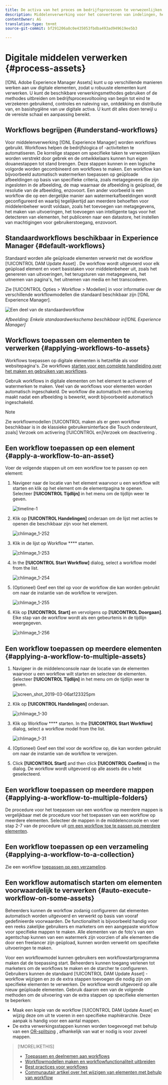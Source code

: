 ```yaml
---
title: De activa van het proces om bedrijfsprocessen te verwezenlijken, controles te doen, naleving te bereiken, en basishygiëne te handhaven
description: Middelenverwerking voor het converteren van indelingen, het maken van uitvoeringen, het beheren van elementen, het valideren van elementen en het uitvoeren van workflows.
contentOwner: AG
translation-type: tm+mt
source-git-commit: bf291206a8c0e435053fbdba493ad949619ee5b3

---
```



# Digitale middelen verwerken {#process-assets}

[!DNL Adobe Experience Manager Assets] kunt u op verschillende manieren werken aan uw digitale elementen, zodat u robuuste elementen kunt verwerken. U kunt de beschikbare verwerkingsmethodes gebruiken of de methodes uitbreiden om bedrijfsprocesvoltooiing van begin tot eind te verzekeren gebruikend, controles en naleving van, ontdekking en distributie van, en basishygiëne van uw digitale activa. U kunt dit alles doen terwijl u de vereiste schaal en aanpassing bereikt.

## Workflows begrijpen {#understand-workflows}

Voor middelenverwerking [!DNL Experience Manager] worden workflows gebruikt. Workflows helpen de bedrijfslogica of -activiteiten te automatiseren. De korrelige stappen om specifieke taken te verwezenlijken worden verstrekt door gebrek en de ontwikkelaars kunnen hun eigen douanestappen tot stand brengen. Deze stappen kunnen in een logische volgorde worden gecombineerd om workflows te maken. Een workflow kan bijvoorbeeld automatisch watermerken toepassen op geüploade afbeeldingen op basis van specifieke criteria, zoals metagegevens die zijn ingesloten in de afbeelding, de map waarnaar de afbeelding is geüpload, de resolutie van de afbeelding, enzovoort. Een ander voorbeeld is een workflow die op een dergelijke manier aan watermerkafbeeldingen wordt geconfigureerd en waarbij tegelijkertijd aan meerdere behoeften voor middelenbeheer wordt voldaan, zoals het toevoegen van metagegevens, het maken van uitvoeringen, het toevoegen van intelligente tags voor het detecteren van elementen, het publiceren naar een datastore, het instellen van machtigingen voor gebruikerstoegang, enzovoort.

## Standaardworkflows beschikbaar in Experience Manager {#default-workflows}

Standaard worden alle geüploade elementen verwerkt met de workflow [!UICONTROL DAM Update Asset] . De workflow wordt uitgevoerd voor elk geüpload element en voert basistaken voor middelenbeheer uit, zoals het genereren van uitvoeringen, het terugsturen van metagegevens, het uitnemen van pagina&#39;s, het uitnemen van media en het transcoderen.

Zie [!UICONTROL Opties > Workflow > Modellen] in voor informatie over de verschillende workflowmodellen die standaard beschikbaar zijn [!DNL Experience Manager].

![Een deel van de standaardworkflow](assets/aem-default-workflows.png)

*Afbeelding: Enkele standaardwerkschema beschikbaar in[!DNL Experience Manager]*

## Workflows toepassen om elementen te verwerken {#applying-workflows-to-assets}

Workflows toepassen op digitale elementen is hetzelfde als voor websitepagina&#39;s. Zie workflows [starten voor een complete handleiding over het maken en gebruiken van workflows](/help/sites-authoring/workflows-participating.md).

Gebruik workflows in digitale elementen om het element te activeren of watermerken te maken. Veel van de workflows voor elementen worden automatisch ingeschakeld. De workflow die automatisch een uitvoering maakt nadat een afbeelding is bewerkt, wordt bijvoorbeeld automatisch ingeschakeld.

>[!NOTE]
>
>Zie workflowmodellen [!UICONTROL maken als er geen workflow beschikbaar is in de klassieke gebruikersinterface die Touch ondersteunt, zoals] Verzoek om activering [!UICONTROL en]Verzoek om deactivering [](/help/sites-developing/workflows-models.md#classic2touchui).

## Een workflow toepassen op een element {#apply-a-workflow-to-an-asset}

Voer de volgende stappen uit om een workflow toe te passen op een element:

1. Navigeer naar de locatie van het element waarvoor u een workflow wilt starten en klik op het element om de elementpagina te openen. Selecteer **[!UICONTROL Tijdlijn]** in het menu om de tijdlijn weer te geven.

   ![timeline-1](assets/timeline.png)

1. Klik op **[!UICONTROL Handelingen]** onderaan om de lijst met acties te openen die beschikbaar zijn voor het element.

   ![chlimage_1-252](assets/chlimage_1-45.png)

1. Klik in de lijst op Workflow **** starten.

   ![chlimage_1-253](assets/chlimage_1-49.png)

1. In the **[!UICONTROL Start Workflow]** dialog, select a workflow model from the list.

   ![chlimage_1-254](assets/chlimage_1-50.png)

1. (Optioneel) Geef een titel op voor de workflow die kan worden gebruikt om naar de instantie van de workflow te verwijzen.

   ![chlimage_1-255](assets/chlimage_1-51.png)

1. Klik op **[!UICONTROL Start]** en vervolgens op **[!UICONTROL Doorgaan]**. Elke stap van de workflow wordt als een gebeurtenis in de tijdlijn weergegeven.

   ![chlimage_1-256](assets/chlimage_1-52.png)

## Een workflow toepassen op meerdere elementen {#applying-a-workflow-to-multiple-assets}

1. Navigeer in de middelenconsole naar de locatie van de elementen waarvoor u een workflow wilt starten en selecteer de elementen. Selecteer **[!UICONTROL Tijdlijn]** in het menu om de tijdlijn weer te geven.

   ![screen_shot_2019-03-06at123325pm](assets/chlimage_1-136.png)

1. Klik op **[!UICONTROL Handelingen]** onderaan.

   ![chlimage_1-30](assets/chlimage_1-137.png)

1. Klik op Workflow **** starten. In the **[!UICONTROL Start Workflow]** dialog, select a workflow model from the list.

   ![chlimage_1-31](assets/chlimage_1-138.png)

1. (Optioneel) Geef een titel voor de workflow op, die kan worden gebruikt om naar de instantie van de workflow te verwijzen.
1. Click **[!UICONTROL Start]** and then click **[!UICONTROL Confirm]** in the dialog. De workflow wordt uitgevoerd op alle assets die u hebt geselecteerd.

## Een workflow toepassen op meerdere mappen {#applying-a-workflow-to-multiple-folders}

De procedure voor het toepassen van een workflow op meerdere mappen is vergelijkbaar met de procedure voor het toepassen van een workflow op meerdere elementen. Selecteer de mappen in de middelenconsole en voer stap 2-7 van de procedure uit [om een workflow toe te passen op meerdere elementen](/help/assets/assets-workflow.md#applying-a-workflow-to-multiple-assets).

## Een workflow toepassen op een verzameling {#applying-a-workflow-to-a-collection}

Zie een workflow [toepassen op een verzameling](/help/assets/managing-collections-touch-ui.md#running-a-workflow-on-a-collection).

## Een workflow automatisch starten om elementen voorwaardelijk te verwerken {#auto-execute-workflow-on-some-assets}

Beheerders kunnen de workflow zodanig configureren dat elementen automatisch worden uitgevoerd en verwerkt op basis van vooraf gedefinieerde voorwaarden. De functionaliteit is bijvoorbeeld handig voor een reeks zakelijke gebruikers en marketers om een aangepaste workflow voor specifieke mappen te maken. Alle elementen van de foto&#39;s van een agentschap kunnen van een watermerk zijn voorzien of alle elementen die door een freelancer zijn geüpload, kunnen worden verwerkt om specifieke uitvoeringen te maken.

Voor een workflowmodel kunnen gebruikers een workflowstartprogramma maken dat de toepassing start. Beheerders kunnen toegang verlenen tot marketers om de workflows te maken en de starcher te configureren. Gebruikers kunnen de standaard [!UICONTROL DAM Update Asset] -workflow wijzigen en zo de extra stappen toevoegen die nodig zijn om specifieke elementen te verwerken. De workflow wordt uitgevoerd op alle nieuw geüploade elementen. Gebruik daarom een van de volgende methoden om de uitvoering van de extra stappen op specifieke elementen te beperken:

* Maak een kopie van de workflow [!UICONTROL DAM Update Asset] en wijzig deze om uit te voeren in een specifieke maphiërarchie. Deze aanpak is handig voor een aantal mappen.
* De extra verwerkingsstappen kunnen worden toegevoegd met behulp van een [OR-splitsing](/help/sites-developing/workflows-step-ref.md#or-split) , afhankelijk van wat er nodig is voor zoveel mappen.

>[!MORELIKETHIS]
>
>* [Toepassen en deelnemen aan workflows](/help/sites-authoring/workflows.md)
>* [Workflowmodellen maken en workflowfunctionaliteit uitbreiden](/help/sites-developing/workflows.md)
>* [Best practices voor workflows](/help/sites-developing/workflows-best-practices.md)
>* [Communautair artikel over het wijzigen van elementen met behulp van workflow](https://helpx.adobe.com/experience-manager/using/modify_asset_workflow.html)


